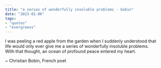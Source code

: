 ```yaml
---
title: "a series of wonderfully insoluble problems - bobin"
date: "2023-01-06"
tags:
- "quotes"
- "evergreens"
---
```


I was peeling a red apple from the garden when I suddenly understood that life would only ever give me a series of wonderfully insoluble problems. With that thought, an ocean of profound peace entered my heart.

~ Christian Bobin, French poet